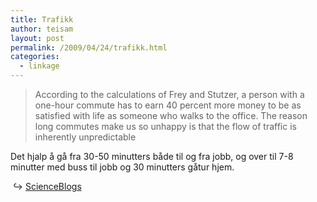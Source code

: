 ```yaml
---
title: Trafikk
author: teisam
layout: post
permalink: /2009/04/24/trafikk.html
categories:
  - linkage
---
```

<span data-link="http://scienceblogs.com/cortex/2009/04/23/traffic/" class="extLink"></span>

> According to the calculations of Frey and Stutzer, a person with a one-hour commute has to earn 40 percent more money to be as satisfied with life as someone who walks to the office. The reason long commutes make us so unhappy is that the flow of traffic is inherently unpredictable 

Det hjalp å gå fra 30-50 minutters både til og fra jobb, og over til 7-8 minutter med buss til jobb og 30 minutters gåtur hjem.

&#160;&#8618; [ScienceBlogs][1]

 [1]: http://scienceblogs.com/cortex/2009/04/23/traffic/